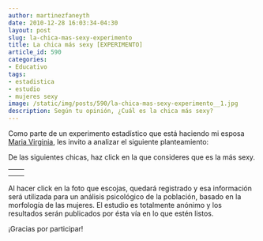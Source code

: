 ```yaml
---
author: martinezfaneyth
date: 2010-12-28 16:03:34-04:30
layout: post
slug: la-chica-mas-sexy-experimento
title: La chica más sexy [EXPERIMENTO]
article_id: 590
categories:
- Educativo
tags:
- estadistica
- estudio
- mujeres sexy
image: /static/img/posts/590/la-chica-mas-sexy-experimento__1.jpg
description: Según tu opinión, ¿Cuál es la chica más sexy?
---
```


Como parte de un experimento estadístico que está haciendo mi esposa [Maria Virginia](http://twitter.com/MujerMaryvilla), les invito a analizar el siguiente planteamiento:

De las siguientes chicas, haz click en la que consideres que es la más sexy.

|||
|---|---|
|<span class="figure figure-100" data-figure-src="http://huntingbears.com.ve/static/img/posts/590/la-chica-mas-sexy-experimento__2.jpg" data-figure-href="http://goo.gl/2I0Cj"></span>|<span class="figure figure-100" data-figure-src="http://huntingbears.com.ve/static/img/posts/590/la-chica-mas-sexy-experimento__3.jpg" data-figure-href="http://bit.ly/4E3E0G"></span>|
|<span class="figure figure-100" data-figure-src="http://huntingbears.com.ve/static/img/posts/590/la-chica-mas-sexy-experimento__4.jpg" data-figure-href="http://is.gd/0fpNxE"></span>|<span class="figure figure-100" data-figure-src="http://huntingbears.com.ve/static/img/posts/590/la-chica-mas-sexy-experimento__1.jpg" data-figure-href="http://tinyurl.com/6jxrp5"></span>|

Al hacer click en la foto que escojas, quedará registrado y esa información será utilizada para un análisis psicológico de la población, basado en la morfología de las mujeres. El estudio es totalmente anónimo y los resultados serán publicados por ésta vía en lo que estén listos.

¡Gracias por participar!
